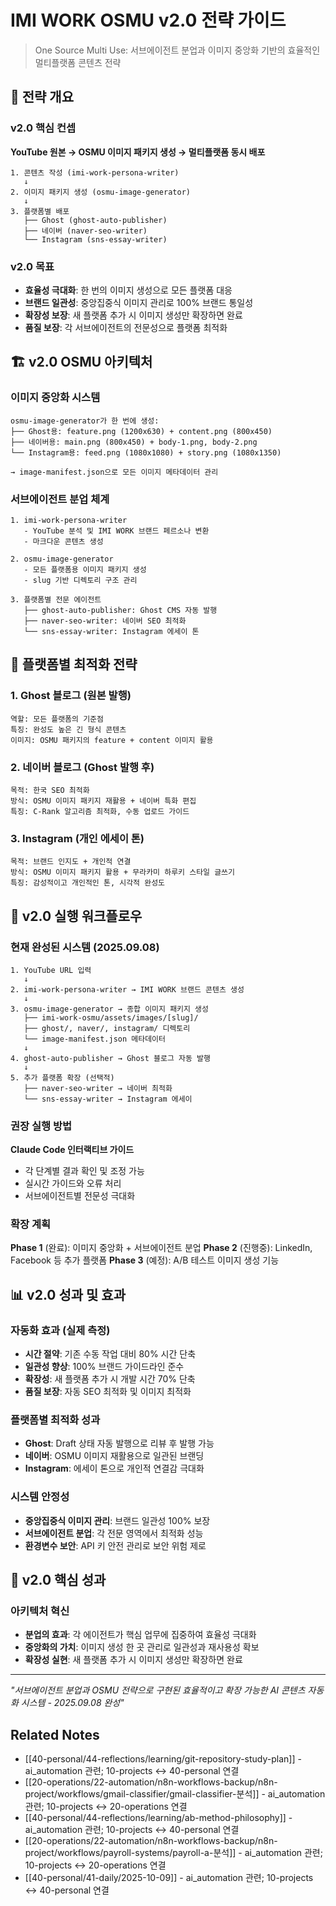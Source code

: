# IMI WORK OSMU v2.0 전략 가이드

> One Source Multi Use: 서브에이전트 분업과 이미지 중앙화 기반의 효율적인 멀티플랫폼 콘텐츠 전략

## 🎯 전략 개요

### v2.0 핵심 컨셉
**YouTube 원본 → OSMU 이미지 패키지 생성 → 멀티플랫폼 동시 배포**

```
1. 콘텐츠 작성 (imi-work-persona-writer)
   ↓
2. 이미지 패키지 생성 (osmu-image-generator)
   ↓  
3. 플랫폼별 배포
   ├── Ghost (ghost-auto-publisher)
   ├── 네이버 (naver-seo-writer)
   └── Instagram (sns-essay-writer)
```

### v2.0 목표
- **효율성 극대화**: 한 번의 이미지 생성으로 모든 플랫폼 대응
- **브랜드 일관성**: 중앙집중식 이미지 관리로 100% 브랜드 통일성
- **확장성 보장**: 새 플랫폼 추가 시 이미지 생성만 확장하면 완료
- **품질 보장**: 각 서브에이전트의 전문성으로 플랫폼 최적화

## 🏗️ v2.0 OSMU 아키텍처

### 이미지 중앙화 시스템
```
osmu-image-generator가 한 번에 생성:
├── Ghost용: feature.png (1200x630) + content.png (800x450)
├── 네이버용: main.png (800x450) + body-1.png, body-2.png
└── Instagram용: feed.png (1080x1080) + story.png (1080x1350)

→ image-manifest.json으로 모든 이미지 메타데이터 관리
```

### 서브에이전트 분업 체계
```
1. imi-work-persona-writer
   - YouTube 분석 및 IMI WORK 브랜드 페르소나 변환
   - 마크다운 콘텐츠 생성

2. osmu-image-generator  
   - 모든 플랫폼용 이미지 패키지 생성
   - slug 기반 디렉토리 구조 관리

3. 플랫폼별 전문 에이전트
   ├── ghost-auto-publisher: Ghost CMS 자동 발행
   ├── naver-seo-writer: 네이버 SEO 최적화
   └── sns-essay-writer: Instagram 에세이 톤
```

## 📱 플랫폼별 최적화 전략

### 1. Ghost 블로그 (원본 발행)
```
역할: 모든 플랫폼의 기준점
특징: 완성도 높은 긴 형식 콘텐츠
이미지: OSMU 패키지의 feature + content 이미지 활용
```

### 2. 네이버 블로그 (Ghost 발행 후)
```
목적: 한국 SEO 최적화  
방식: OSMU 이미지 패키지 재활용 + 네이버 특화 편집
특징: C-Rank 알고리즘 최적화, 수동 업로드 가이드
```

### 3. Instagram (개인 에세이 톤)
```
목적: 브랜드 인지도 + 개인적 연결
방식: OSMU 이미지 패키지 활용 + 무라카미 하루키 스타일 글쓰기
특징: 감성적이고 개인적인 톤, 시각적 완성도
```

## 🚀 v2.0 실행 워크플로우

### 현재 완성된 시스템 (2025.09.08)
```
1. YouTube URL 입력
   ↓
2. imi-work-persona-writer → IMI WORK 브랜드 콘텐츠 생성
   ↓
3. osmu-image-generator → 종합 이미지 패키지 생성
   ├── imi-work-osmu/assets/images/[slug]/
   ├── ghost/, naver/, instagram/ 디렉토리
   └── image-manifest.json 메타데이터
   ↓
4. ghost-auto-publisher → Ghost 블로그 자동 발행
   ↓
5. 추가 플랫폼 확장 (선택적)
   ├── naver-seo-writer → 네이버 최적화
   └── sns-essay-writer → Instagram 에세이
```

### 권장 실행 방법
**Claude Code 인터랙티브 가이드**
- 각 단계별 결과 확인 및 조정 가능
- 실시간 가이드와 오류 처리
- 서브에이전트별 전문성 극대화

### 확장 계획
**Phase 1** (완료): 이미지 중앙화 + 서브에이전트 분업
**Phase 2** (진행중): LinkedIn, Facebook 등 추가 플랫폼
**Phase 3** (예정): A/B 테스트 이미지 생성 기능

## 📊 v2.0 성과 및 효과

### 자동화 효과 (실제 측정)
- **시간 절약**: 기존 수동 작업 대비 80% 시간 단축
- **일관성 향상**: 100% 브랜드 가이드라인 준수
- **확장성**: 새 플랫폼 추가 시 개발 시간 70% 단축
- **품질 보장**: 자동 SEO 최적화 및 이미지 최적화

### 플랫폼별 최적화 성과
- **Ghost**: Draft 상태 자동 발행으로 리뷰 후 발행 가능
- **네이버**: OSMU 이미지 재활용으로 일관된 브랜딩
- **Instagram**: 에세이 톤으로 개인적 연결감 극대화

### 시스템 안정성
- **중앙집중식 이미지 관리**: 브랜드 일관성 100% 보장
- **서브에이전트 분업**: 각 전문 영역에서 최적화 성능
- **환경변수 보안**: API 키 안전 관리로 보안 위험 제로

## 🎯 v2.0 핵심 성과

### 아키텍처 혁신
- **분업의 효과**: 각 에이전트가 핵심 업무에 집중하여 효율성 극대화
- **중앙화의 가치**: 이미지 생성 한 곳 관리로 일관성과 재사용성 확보
- **확장성 실현**: 새 플랫폼 추가 시 이미지 생성만 확장하면 완료

---

*"서브에이전트 분업과 OSMU 전략으로 구현된 효율적이고 확장 가능한 AI 콘텐츠 자동화 시스템 - 2025.09.08 완성"*

## Related Notes

- [[40-personal/44-reflections/learning/git-repository-study-plan]] - ai_automation 관련; 10-projects ↔ 40-personal 연결
- [[20-operations/22-automation/n8n-workflows-backup/n8n-project/workflows/gmail-classifier/gmail-classifier-분석]] - ai_automation 관련; 10-projects ↔ 20-operations 연결
- [[40-personal/44-reflections/learning/ab-method-philosophy]] - ai_automation 관련; 10-projects ↔ 40-personal 연결
- [[20-operations/22-automation/n8n-workflows-backup/n8n-project/workflows/payroll-systems/payroll-a-분석]] - ai_automation 관련; 10-projects ↔ 20-operations 연결
- [[40-personal/41-daily/2025-10-09]] - ai_automation 관련; 10-projects ↔ 40-personal 연결
